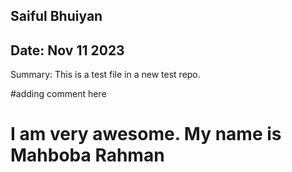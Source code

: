## Saiful Bhuiyan
## Date:  Nov 11 2023

Summary:  This is a test file in a new test repo.

#adding comment here

# I am very awesome. My name is Mahboba Rahman 